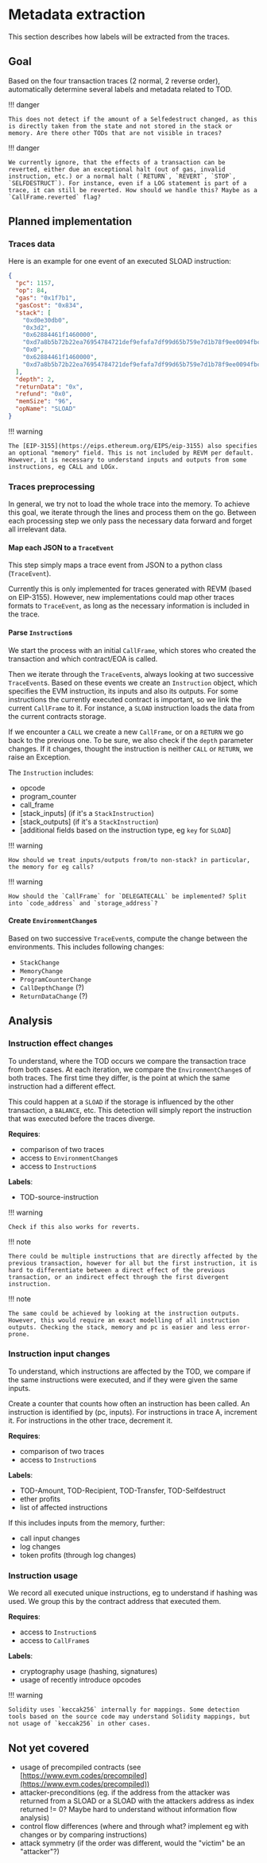 # Metadata extraction

This section describes how labels will be extracted from the traces.

## Goal

Based on the four transaction traces (2 normal, 2 reverse order), automatically determine several labels and metadata related to TOD.

!!! danger

    This does not detect if the amount of a Selfedestruct changed, as this is directly taken from the state and not stored in the stack or memory. Are there other TODs that are not visible in traces?

!!! danger

    We currently ignore, that the effects of a transaction can be reverted, either due an exceptional halt (out of gas, invalid instruction, etc.) or a normal halt (`RETURN`, `REVERT`, `STOP`, `SELFDESTRUCT`). For instance, even if a LOG statement is part of a trace, it can still be reverted. How should we handle this? Maybe as a `CallFrame.reverted` flag?

## Planned implementation

### Traces data

Here is an example for one event of an executed SLOAD instruction:

```json
{
  "pc": 1157,
  "op": 84,
  "gas": "0x1f7b1",
  "gasCost": "0x834",
  "stack": [
    "0xd0e30db0",
    "0x3d2",
    "0x62884461f1460000",
    "0xd7a8b5b72b22ea76954784721def9efafa7df99d65b759e7d1b78f9ee0094fbc",
    "0x0",
    "0x62884461f1460000",
    "0xd7a8b5b72b22ea76954784721def9efafa7df99d65b759e7d1b78f9ee0094fbc"
  ],
  "depth": 2,
  "returnData": "0x",
  "refund": "0x0",
  "memSize": "96",
  "opName": "SLOAD"
}
```

!!! warning

    The [EIP-3155](https://eips.ethereum.org/EIPS/eip-3155) also specifies an optional "memory" field. This is not included by REVM per default. However, it is necessary to understand inputs and outputs from some instructions, eg CALL and LOGx.

### Traces preprocessing

In general, we try not to load the whole trace into the memory. To achieve this goal, we iterate through the lines and process them on the go. Between each processing step we only pass the necessary data forward and forget all irrelevant data.

#### Map each JSON to a `TraceEvent`

This step simply maps a trace event from JSON to a python class (`TraceEvent`).

Currently this is only implemented for traces generated with REVM (based on EIP-3155). However, new implementations could map other traces formats to `TraceEvent`, as long as the necessary information is included in the trace.

#### Parse `Instruction`s

We start the process with an initial `CallFrame`, which stores who created the transaction and which contract/EOA is called.

Then we iterate through the `TraceEvent`s, always looking at two successive `TraceEvent`s. Based on these events we create an `Instruction` object, which specifies the EVM instruction, its inputs and also its outputs. For some instructions the currently executed contract is important, so we link the current `CallFrame` to it. For instance, a `SLOAD` instruction loads the data from the current contracts storage.

If we encounter a `CALL` we create a new `CallFrame`, or on a `RETURN` we go back to the previous one. To be sure, we also check if the `depth` parameter changes. If it changes, thought the instruction is neither `CALL` or `RETURN`, we raise an Exception.

The `Instruction` includes:

- opcode
- program_counter
- call_frame
- [stack_inputs] (if it's a `StackInstruction`)
- [stack_outputs] (if it's a `StackInstruction`)
- [additional fields based on the instruction type, eg `key` for `SLOAD`]

!!! warning

    How should we treat inputs/outputs from/to non-stack? in particular, the memory for eg calls?

!!! warning

    How should the `CallFrame` for `DELEGATECALL` be implemented? Split into `code_address` and `storage_address`?

#### Create `EnvironmentChange`s

Based on two successive `TraceEvent`s, compute the change between the environments. This includes following changes:

- `StackChange`
- `MemoryChange`
- `ProgramCounterChange`
- `CallDepthChange` (?)
- `ReturnDataChange` (?)

## Analysis

### Instruction effect changes

To understand, where the TOD occurs we compare the transaction trace from both cases. At each iteration, we compare the `EnvironmentChange`s of both traces. The first time they differ, is the point at which the same instruction had a different effect.

This could happen at a `SLOAD` if the storage is influenced by the other transaction, a `BALANCE`, etc. This detection will simply report the instruction that was executed before the traces diverge.

**Requires**:

- comparison of two traces
- access to `EnvironmentChange`s
- access to `Instruction`s

**Labels**:

- TOD-source-instruction

!!! warning

    Check if this also works for reverts.

!!! note

    There could be multiple instructions that are directly affected by the previous transaction, however for all but the first instruction, it is hard to differentiate between a direct effect of the previous transaction, or an indirect effect through the first divergent instruction.

!!! note

    The same could be achieved by looking at the instruction outputs. However, this would require an exact modelling of all instruction outputs. Checking the stack, memory and pc is easier and less error-prone.

### Instruction input changes

To understand, which instructions are affected by the TOD, we compare if the same instructions were executed, and if they were given the same inputs.

Create a counter that counts how often an instruction has been called. An instruction is identified by (pc, inputs). For instructions in trace A, increment it. For instructions in the other trace, decrement it.

**Requires**:

- comparison of two traces
- access to `Instruction`s

**Labels**:

- TOD-Amount, TOD-Recipient, TOD-Transfer, TOD-Selfdestruct
- ether profits
- list of affected instructions

If this includes inputs from the memory, further:

- call input changes
- log changes
- token profits (through log changes)

### Instruction usage

We record all executed unique instructions, eg to understand if hashing was used. We group this by the contract address that executed them.

**Requires**:

- access to `Instruction`s
- access to `CallFrame`s

**Labels**:

- cryptography usage (hashing, signatures)
- usage of recently introduce opcodes

!!! warning

    Solidity uses `keccak256` internally for mappings. Some detection tools based on the source code may understand Solidity mappings, but not usage of `keccak256` in other cases.

## Not yet covered

- usage of precompiled contracts (see [https://www.evm.codes/precompiled](https://www.evm.codes/precompiled))
- attacker-preconditions (eg. if the address from the attacker was returned from a SLOAD or a SLOAD with the attackers address as index returned != 0? Maybe hard to understand without information flow analysis)
- control flow differences (where and through what? implement eg with changes or by comparing instructions)
- attack symmetry (if the order was different, would the "victim" be an "attacker"?)
